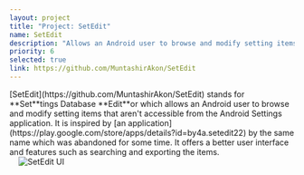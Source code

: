 ```yaml
---
layout: project
title: "Project: SetEdit"
name: SetEdit
description: "Allows an Android user to browse and modify setting items that aren't accessible from the Android Settings application."
priority: 6
selected: true
link: https://github.com/MuntashirAkon/SetEdit
---
```


<div class="flex">
  <div class="layout-2-3" markdown="block">
[SetEdit](https://github.com/MuntashirAkon/SetEdit) stands for **Set**tings Database **Edit**or which allows an Android user to browse and modify setting items that aren't accessible from the Android Settings application. It is inspired by [an application](https://play.google.com/store/apps/details?id=by4a.setedit22) by the same name which was abandoned for some time. It offers a better user interface and features such as searching and exporting the items.
  </div>
  <div class="layout-1-3 center">
    <img style="max-width: 24rem; margin: 0 1rem" src="{{ '/images/setedit.png' | relative_url }}" alt="SetEdit UI">
  </div>
</div>
